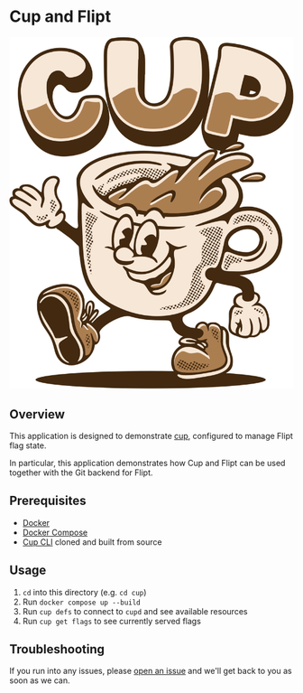 # Cup and Flipt

![Cup for Flipt](../images/cup.svg)

## Overview

This application is designed to demonstrate [cup](https://github.com/flipt-io/cup), configured to manage Flipt flag state.

In particular, this application demonstrates how Cup and Flipt can be used together with the Git backend for Flipt.

## Prerequisites

- [Docker](https://docs.docker.com/get-docker/)
- [Docker Compose](https://docs.docker.com/compose/install/)
- [Cup CLI](https://github.com/flipt-io/cup) cloned and built from source

## Usage

1. `cd` into this directory (e.g. `cd cup`)
1. Run `docker compose up --build`
1. Run `cup defs` to connect to `cupd` and see available resources
1. Run `cup get flags` to see currently served flags

## Troubleshooting

If you run into any issues, please [open an issue](https://github.com/flipt-io/labs/issues/new&labels=cup) and we'll get back to you as soon as we can.
